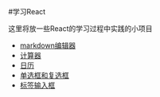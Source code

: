 #学习React

这里将放一些React的学习过程中实践的小项目

-	[markdown编辑器](http://lingyucoder.github.io/learn-react/page/mdeditor.html)
-	[计算器](http://lingyucoder.github.io/learn-react/page/calculator.html)
-	[日历](http://lingyucoder.github.io/learn-react/page/calendar.html)
- [单选框和复选框](http://lingyucoder.github.io/learn-react/page/checkbox.html)
- [标签输入框](http://lingyucoder.github.io/learn-react/page/tagfield.html)
